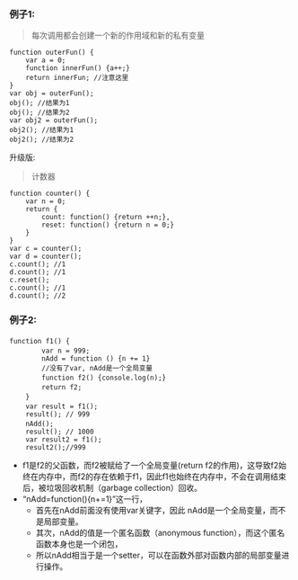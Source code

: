 <link rel="stylesheet" href="http://yandex.st/highlightjs/6.1/styles/default.min.css">
<script src="http://yandex.st/highlightjs/6.1/highlight.min.js"></script>
<script>
    hljs.tabReplace = '    ';
    hljs.initHighlightingOnLoad();
</script>


### 例子1:

> 每次调用都会创建一个新的作用域和新的私有变量

	function outerFun() {
        var a = 0;
        function innerFun() {a++;}
        return innerFun; //注意这里
    }
    var obj = outerFun();
    obj(); //结果为1
    obj(); //结果为2
    var obj2 = outerFun();
    obj2(); //结果为1
    obj2(); //结果为2

升级版:

> 计数器

	function counter() {
        var n = 0;
        return {
            count: function() {return ++n;},
            reset: function() {return n = 0;}
        }
    }
    var c = counter();
    var d = counter();
    c.count(); //1
    d.count(); //1
    c.reset();
    c.count(); //1
    d.count(); //2  
      
### 例子2:

    function f1() {　　　　
            var n = 999;　　　　
            nAdd = function () {n += 1}
            //没有了var, nAdd是一个全局变量　　　　
            function f2() {console.log(n);}　　　　
            return f2;　　
        }　　
        var result = f1();　　
        result(); // 999
        nAdd();　　
        result(); // 1000
        var result2 = f1();
        result2();//999
        
- f1是f2的父函数，而f2被赋给了一个全局变量(return f2的作用)，这导致f2始终在内存中，而f2的存在依赖于f1，因此f1也始终在内存中，不会在调用结束后，被垃圾回收机制（garbage collection）回收。
- “nAdd=function(){n+=1}”这一行，
	- 首先在nAdd前面没有使用var关键字，因此 nAdd是一个全局变量，而不是局部变量。
	- 其次，nAdd的值是一个匿名函数（anonymous function），而这个匿名函数本身也是一个闭包，
	- 所以nAdd相当于是一个setter，可以在函数外部对函数内部的局部变量进行操作。

